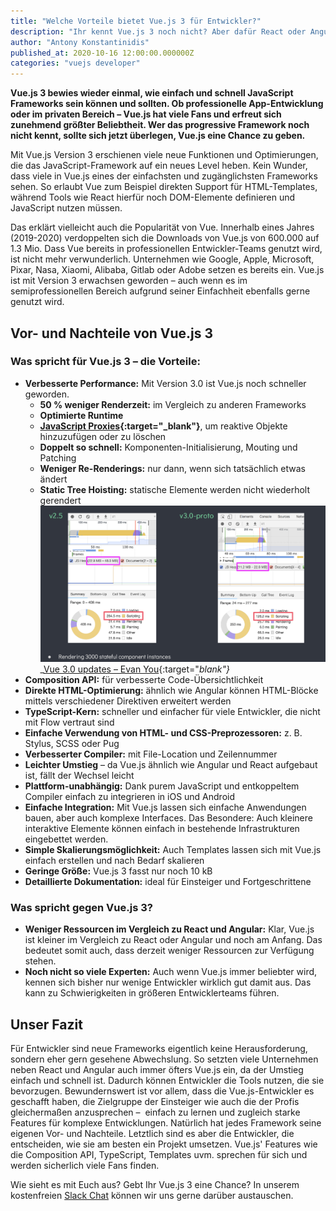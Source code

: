 ```yaml
---
title: "Welche Vorteile bietet Vue.js 3 für Entwickler?"
description: "Ihr kennt Vue.js 3 noch nicht? Aber dafür React oder Angular? Vielleicht solltet Ihr jetzt Vue.js eine Chance geben. Hier die Vor- und Nachteile des Frameworks."
author: "Antony Konstantinidis"
published_at: 2020-10-16 12:00:00.000000Z
categories: "vuejs developer"
---
```


**Vue.js 3 bewies wieder einmal, wie einfach und schnell JavaScript Frameworks sein können und sollten. 
Ob professionelle App-Entwicklung oder im privaten Bereich – Vue.js hat viele Fans und erfreut sich zunehmend größter Beliebtheit. 
Wer das progressive Framework noch nicht kennt, sollte sich jetzt überlegen, Vue.js eine Chance zu geben.**

Mit Vue.js Version 3 erschienen viele neue Funktionen und Optimierungen, die das JavaScript-Framework auf ein neues Level heben. 
Kein Wunder, dass viele in Vue.js eines der einfachsten und zugänglichsten Frameworks sehen. 
So erlaubt Vue zum Beispiel direkten Support für HTML-Templates, während Tools wie React hierfür noch DOM-Elemente definieren und JavaScript nutzen müssen. 

Das erklärt vielleicht auch die Popularität von Vue. Innerhalb eines Jahres (2019-2020) verdoppelten sich die Downloads von Vue.js von 600.000 auf 1.3 Mio. 
Dass Vue bereits in professionellen Entwickler-Teams genutzt wird, ist nicht mehr verwunderlich. 
Unternehmen wie Google, Apple, Microsoft, Pixar, Nasa, Xiaomi, Alibaba, Gitlab oder Adobe setzen es bereits ein. 
Vue.js ist mit Version 3 erwachsen geworden – auch wenn es im semiprofessionellen Bereich aufgrund seiner Einfachheit ebenfalls gerne genutzt wird.



## Vor- und Nachteile von Vue.js 3

### Was spricht für Vue.js 3 – die Vorteile:

* **Verbesserte Performance:** Mit Version 3.0 ist Vue.js noch schneller geworden.
    * **50 % weniger Renderzeit:** im Vergleich zu anderen Frameworks
    * **Optimierte Runtime**
    * **[JavaScript Proxies](https://developer.mozilla.org/en-US/docs/Web/JavaScript/Reference/Global_Objects/Proxy){:target="_blank"}**, um reaktive Objekte hinzuzufügen oder zu löschen
    * **Doppelt so schnell:** Komponenten-Initialisierung, Mouting und Patching
    * **Weniger Re-Renderings:** nur dann, wenn sich tatsächlich etwas ändert 
    * **Static Tree Hoisting:** statische Elemente werden nicht wiederholt gerendert
    <a href="https://docs.google.com/presentation/d/1yhPGyhQrJcpJI2ZFvBme3pGKaGNiLi709c37svivv0o/edit#slide=id.p" target="_blank"><img class="img-rounded" src="js-heap.png" alt="Wie man anhand der Zahlen sehen kann, hat sich der JS Heap mehr als halbiert, genauso die Renderzeit."></a>
    _[Vue 3.0 updates – Evan You](https://docs.google.com/presentation/d/1yhPGyhQrJcpJI2ZFvBme3pGKaGNiLi709c37svivv0o/edit#slide=id.p){:target="_blank"}_ 
* **Composition API:** für verbesserte Code-Übersichtlichkeit 
* **Direkte HTML-Optimierung:** ähnlich wie Angular können HTML-Blöcke mittels verschiedener Direktiven erweitert werden 
* **TypeScript-Kern:** schneller und einfacher für viele Entwickler, die nicht mit Flow vertraut sind
* **Einfache Verwendung von HTML- und CSS-Preprozessoren:** z. B. Stylus, SCSS oder Pug 
* **Verbesserter Compiler:** mit File-Location und Zeilennummer
* **Leichter Umstieg** – da Vue.js ähnlich wie Angular und React aufgebaut ist, fällt der Wechsel leicht
* **Plattform-unabhängig:** Dank purem JavaScript und entkoppeltem Compiler einfach zu integrieren in iOS und Android
* **Einfache Integration:** Mit Vue.js lassen sich einfache Anwendungen bauen, aber auch komplexe Interfaces. Das Besondere: Auch kleinere interaktive Elemente können einfach in bestehende Infrastrukturen eingebettet werden.
* **Simple Skalierungsmöglichkeit:** Auch Templates lassen sich mit Vue.js einfach erstellen und nach Bedarf skalieren
* **Geringe Größe:** Vue.js 3 fasst nur noch 10 kB 
* **Detaillierte Dokumentation:** ideal für Einsteiger und Fortgeschrittene

### Was spricht gegen Vue.js 3?

* **Weniger Ressourcen im Vergleich zu React und Angular:** Klar, Vue.js ist kleiner im Vergleich zu React oder Angular und noch am Anfang. Das bedeutet somit auch, dass derzeit weniger Ressourcen zur Verfügung stehen.
* **Noch nicht so viele Experten:** Auch wenn Vue.js immer beliebter wird, kennen sich bisher nur wenige Entwickler wirklich gut damit aus. Das kann zu Schwierigkeiten in größeren Entwicklerteams führen.

## Unser Fazit
Für Entwickler sind neue Frameworks eigentlich keine Herausforderung, sondern eher gern gesehene Abwechslung. 
So setzten viele Unternehmen neben React und Angular auch immer öfters Vue.js ein, da der Umstieg einfach und schnell ist. 
Dadurch können Entwickler die Tools nutzen, die sie bevorzugen. 
Bewundernswert ist vor allem, dass die Vue.js-Entwickler es geschafft haben, die Zielgruppe der Einsteiger wie auch die der Profis gleichermaßen anzusprechen – 
einfach zu lernen und zugleich starke Features für komplexe Entwicklungen. 
Natürlich hat jedes Framework seine eigenen Vor- und Nachteile. Letztlich sind es aber die Entwickler, 
die entscheiden, wie sie am besten ein Projekt umsetzen. 
Vue.js' Features wie die Composition API, TypeScript, Templates uvm. sprechen für sich und werden sicherlich viele Fans finden. 

Wie sieht es mit Euch aus? Gebt Ihr Vue.js 3 eine Chance? In unserem kostenfreien [Slack Chat](https://vuejs.de/slack) können wir uns gerne darüber austauschen.

